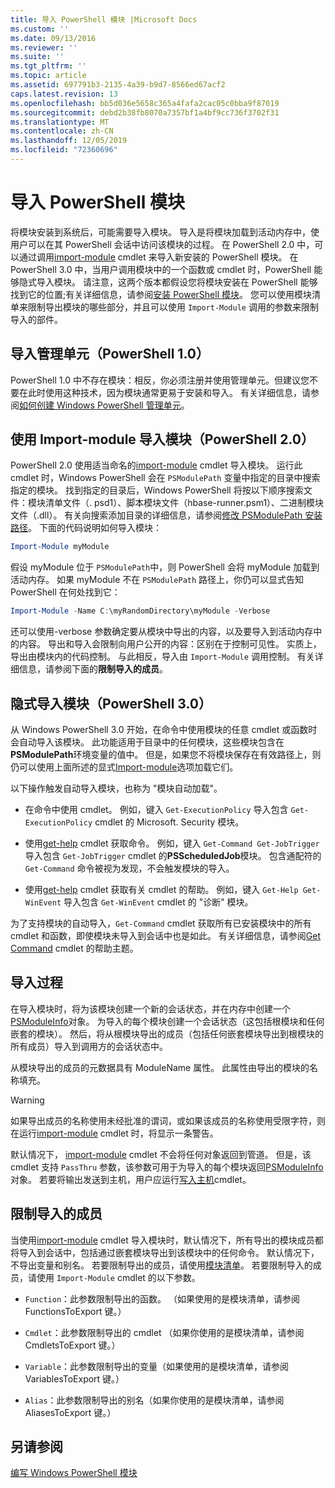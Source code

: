 ```yaml
---
title: 导入 PowerShell 模块 |Microsoft Docs
ms.custom: ''
ms.date: 09/13/2016
ms.reviewer: ''
ms.suite: ''
ms.tgt_pltfrm: ''
ms.topic: article
ms.assetid: 697791b3-2135-4a39-b9d7-8566ed67acf2
caps.latest.revision: 13
ms.openlocfilehash: bb5d036e5658c365a4fafa2cac05c0bba9f87019
ms.sourcegitcommit: debd2b38fb8070a7357bf1a4bf9cc736f3702f31
ms.translationtype: MT
ms.contentlocale: zh-CN
ms.lasthandoff: 12/05/2019
ms.locfileid: "72360696"
---
```

# <a name="importing-a-powershell-module"></a>导入 PowerShell 模块

将模块安装到系统后，可能需要导入模块。 导入是将模块加载到活动内存中，使用户可以在其 PowerShell 会话中访问该模块的过程。 在 PowerShell 2.0 中，可以通过调用[import-module](/powershell/module/Microsoft.PowerShell.Core/Import-Module) cmdlet 来导入新安装的 PowerShell 模块。 在 PowerShell 3.0 中，当用户调用模块中的一个函数或 cmdlet 时，PowerShell 能够隐式导入模块。 请注意，这两个版本都假设您将模块安装在 PowerShell 能够找到它的位置;有关详细信息，请参阅[安装 PowerShell 模块](./installing-a-powershell-module.md)。 您可以使用模块清单来限制导出模块的哪些部分，并且可以使用 `Import-Module` 调用的参数来限制导入的部件。

## <a name="importing-a-snap-in-powershell-10"></a>导入管理单元（PowerShell 1.0）

PowerShell 1.0 中不存在模块：相反，你必须注册并使用管理单元。但建议您不要在此时使用这种技术，因为模块通常更易于安装和导入。 有关详细信息，请参阅[如何创建 Windows PowerShell 管理单元](../cmdlet/how-to-create-a-windows-powershell-snap-in.md)。

## <a name="importing-a-module-with-import-module-powershell-20"></a>使用 Import-module 导入模块（PowerShell 2.0）

PowerShell 2.0 使用适当命名的[import-module](/powershell/module/Microsoft.PowerShell.Core/Import-Module) cmdlet 导入模块。 运行此 cmdlet 时，Windows PowerShell 会在 `PSModulePath` 变量中指定的目录中搜索指定的模块。 找到指定的目录后，Windows PowerShell 将按以下顺序搜索文件：模块清单文件（. psd1）、脚本模块文件（hbase-runner.psm1）、二进制模块文件（.dll）。 有关向搜索添加目录的详细信息，请参阅[修改 PSModulePath 安装路径](./modifying-the-psmodulepath-installation-path.md)。 下面的代码说明如何导入模块：

```powershell
Import-Module myModule
```

假设 myModule 位于 `PSModulePath`中，则 PowerShell 会将 myModule 加载到活动内存。 如果 myModule 不在 `PSModulePath` 路径上，你仍可以显式告知 PowerShell 在何处找到它：

```powershell
Import-Module -Name C:\myRandomDirectory\myModule -Verbose
```

还可以使用-verbose 参数确定要从模块中导出的内容，以及要导入到活动内存中的内容。 导出和导入会限制向用户公开的内容：区别在于控制可见性。 实质上，导出由模块内的代码控制。 与此相反，导入由 `Import-Module` 调用控制。 有关详细信息，请参阅下面的**限制导入的成员**。

## <a name="implicitly-importing-a-module-powershell-30"></a>隐式导入模块（PowerShell 3.0）

从 Windows PowerShell 3.0 开始，在命令中使用模块的任意 cmdlet 或函数时会自动导入该模块。 此功能适用于目录中的任何模块，这些模块包含在**PSModulePath**环境变量的值中。 但是，如果您不将模块保存在有效路径上，则仍可以使用上面所述的显式[Import-module](/powershell/module/Microsoft.PowerShell.Core/Import-Module)选项加载它们。

以下操作触发自动导入模块，也称为 "模块自动加载"。

- 在命令中使用 cmdlet。 例如，键入 `Get-ExecutionPolicy` 导入包含 `Get-ExecutionPolicy` cmdlet 的 Microsoft. Security 模块。

- 使用[get-help](/powershell/module/Microsoft.PowerShell.Core/Get-Command) cmdlet 获取命令。  例如，键入 `Get-Command Get-JobTrigger` 导入包含 `Get-JobTrigger` cmdlet 的**PSScheduledJob**模块。 包含通配符的 `Get-Command` 命令被视为发现，不会触发模块的导入。

- 使用[get-help](/powershell/module/Microsoft.PowerShell.Core/Get-Help) cmdlet 获取有关 cmdlet 的帮助。 例如，键入 `Get-Help Get-WinEvent` 导入包含 `Get-WinEvent` cmdlet 的 "诊断" 模块。

为了支持模块的自动导入，`Get-Command` cmdlet 获取所有已安装模块中的所有 cmdlet 和函数，即使模块未导入到会话中也是如此。 有关详细信息，请参阅[Get Command](/powershell/module/Microsoft.PowerShell.Core/Get-Command) cmdlet 的帮助主题。

## <a name="the-importing-process"></a>导入过程

在导入模块时，将为该模块创建一个新的会话状态，并在内存中创建一个[PSModuleInfo](/dotnet/api/System.Management.Automation.PSModuleInfo)对象。 为导入的每个模块创建一个会话状态（这包括根模块和任何嵌套的模块）。 然后，将从根模块导出的成员（包括任何嵌套模块导出到根模块的所有成员）导入到调用方的会话状态中。

从模块导出的成员的元数据具有 ModuleName 属性。 此属性由导出的模块的名称填充。

> [!WARNING]
> 如果导出成员的名称使用未经批准的谓词，或如果该成员的名称使用受限字符，则在运行[import-module](/powershell/module/Microsoft.PowerShell.Core/Import-Module) cmdlet 时，将显示一条警告。

默认情况下， [import-module](/powershell/module/Microsoft.PowerShell.Core/Import-Module) cmdlet 不会将任何对象返回到管道。 但是，该 cmdlet 支持 `PassThru` 参数，该参数可用于为导入的每个模块返回[PSModuleInfo](/dotnet/api/System.Management.Automation.PSModuleInfo)对象。 若要将输出发送到主机，用户应运行[写入主机](/powershell/module/Microsoft.PowerShell.Utility/Write-Host)cmdlet。

## <a name="restricting--the-members-that-are-imported"></a>限制导入的成员

当使用[import-module](/powershell/module/Microsoft.PowerShell.Core/Import-Module) cmdlet 导入模块时，默认情况下，所有导出的模块成员都将导入到会话中，包括通过嵌套模块导出到该模块中的任何命令。 默认情况下，不导出变量和别名。 若要限制导出的成员，请使用[模块清单](./how-to-write-a-powershell-module-manifest.md)。 若要限制导入的成员，请使用 `Import-Module` cmdlet 的以下参数。

- `Function`：此参数限制导出的函数。 （如果使用的是模块清单，请参阅 FunctionsToExport 键。）

- `Cmdlet`：此参数限制导出的 cmdlet （如果你使用的是模块清单，请参阅 CmdletsToExport 键。）

- `Variable`：此参数限制导出的变量（如果使用的是模块清单，请参阅 VariablesToExport 键。）

- `Alias`：此参数限制导出的别名（如果你使用的是模块清单，请参阅 AliasesToExport 键。）

## <a name="see-also"></a>另请参阅

[编写 Windows PowerShell 模块](./writing-a-windows-powershell-module.md)
